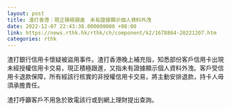 ```yaml
---
layout: post
title: 渣打香港：現正積極跟進　未有證據顯示個人資料外洩
date: 2022-12-07 22:43:38.000000000 +08:00
link: https://news.rthk.hk/rthk/ch/component/k2/1678864-20221207.htm
categories: rthk
---
```


渣打銀行信用卡懷疑被盜用事件。渣打香港晚上補充指，知悉部份客戶信用卡出現未經授權信用卡交易，現正積極跟進，又指未有證據顯示個人資料外洩。客戶受信用卡退款保障，所有經該行核實的非授權信用卡交易，將主動安排退款，持卡人毋須承擔責任。

渣打呼籲客戶不用急於致電該行或到網上理財提出查詢。
